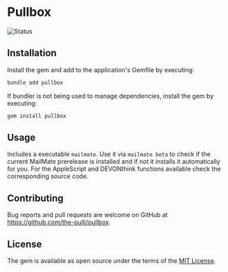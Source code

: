 # Pullbox

![Status](https://github.com/the-pulli/pullbox/actions/workflows/main.yml/badge.svg)

## Installation

Install the gem and add to the application's Gemfile by executing:

```bash
bundle add pullbox
```

If bundler is not being used to manage dependencies, install the gem by executing:

```bash
gem install pullbox
```

## Usage

Includes a executable `mailmate`. Use it via `mailmate beta` to check if the current MailMate prerelease is installed and if not it installs it automatically for you.
For the AppleScript and DEVONthink functions available check the corresponding source code.

## Contributing

Bug reports and pull requests are welcome on GitHub at https://github.com/the-pulli/pullbox.

## License

The gem is available as open source under the terms of the [MIT License](https://opensource.org/licenses/MIT).
